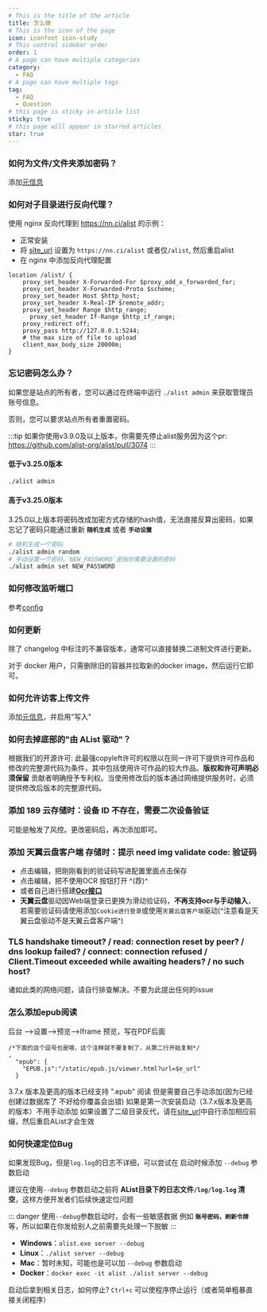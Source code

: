 ```yaml
---
# This is the title of the article
title: 怎么做
# This is the icon of the page
icon: iconfont icon-study
# This control sidebar order
order: 1
# A page can have multiple categories
category:
  - FAQ
# A page can have multiple tags
tag:
  - FAQ
  - Question
# this page is sticky in article list
sticky: true
# this page will appear in starred articles
star: true
---
```


### **如何为文件/文件夹添加密码？**

添加[元信息](../guide/advanced/meta.md)

### **如何对子目录进行反向代理？**

使用 nginx 反向代理到 https://nn.ci/alist 的示例：

- 正常安装
- 将 [site_url](../config/configuration.md#site_url) 设置为 `https://nn.ci/alist` 或者仅`/alist`, 然后重启alist
- 在 nginx 中添加反向代理配置

```nginx
location /alist/ {
    proxy_set_header X-Forwarded-For $proxy_add_x_forwarded_for;
    proxy_set_header X-Forwarded-Proto $scheme;
    proxy_set_header Host $http_host;
    proxy_set_header X-Real-IP $remote_addr;
    proxy_set_header Range $http_range;
	  proxy_set_header If-Range $http_if_range;
    proxy_redirect off;
    proxy_pass http://127.0.0.1:5244;
    # the max size of file to upload
    client_max_body_size 20000m;
}
```

### **忘记密码怎么办？**

如果您是站点的所有者，您可以通过在终端中运行 `./alist admin` 来获取管理员账号信息。

否则，您可以要求站点所有者重置密码。

:::tip
如果你使用v3.9.0及以上版本，你需要先停止alist服务因为这个pr: https://github.com/alist-org/alist/pull/3074
:::

#### **低于v3.25.0版本**

```bash
./alist admin
```


#### **高于v3.25.0版本**

3.25.0以上版本将密码改成加密方式存储的hash值，无法直接反算出密码，如果忘记了密码只能通过重新 **`随机生成`** 或者 **`手动设置`**

```bash
# 随机生成一个密码
./alist admin random
# 手动设置一个密码,`NEW_PASSWORD`是指你需要设置的密码
./alist admin set NEW_PASSWORD
```

### **如何修改监听端口 ​**

参考[config](../config/configuration.md#port)

### **如何更新**

除了 changelog 中标注的不兼容版本，通常可以直接替换二进制文件进行更新。

对于 docker 用户，只需删除旧的容器并拉取新的docker image，然后运行它即可。

### **如何允许访客上传文件**

添加[元信息](../guide/advanced/meta.md)，并启用"写入"

### **如何去掉底部的"由 AList 驱动"？​**

根据我们的开源许可:
此最强copyleft许可的权限以在同一许可下提供许可作品和修改的完整源代码为条件，其中包括使用许可作品的较大作品。**版权和许可声明必须保留** 贡献者明确授予专利权。当使用修改后的版本通过网络提供服务时，必须提供修改后版本的完整源代码。

### **添加 189 云存储时：设备 ID 不存在，需要二次设备验证 ​**

可能是触发了风控。更改密码后，再次添加即可。

### **添加 天翼云盘客户端 存储时：提示 need img validate code: 验证码**

- 点击编辑，把刚刚看到的验证码写进配置里面点击保存
- 点击编辑，把不使用OCR 按钮打开 ^(荐)^
- 或者自己进行搭建[**Ocr接口**](../config/global.md#ocr-api)
- **天翼云盘**驱动因Web端登录已更换为滑动验证码，**不再支持ocr与手动输入**，若需要验证码请使用添加`Cookie进行登录`或使用`天翼云盘客户端`驱动(^注意看是天翼云盘驱动不是天翼云盘客户端^)

### **TLS handshake timeout? / read: connection reset by peer? / dns lookup failed? / connect: connection refused / Client.Timeout exceeded while awaiting headers?  / no such host?**

诸如此类的网络问题，请自行排查解决。不要为此提出任何的issue


### **怎么添加epub阅读**

后台 ——>设置——>预览——>Iframe 预览，写在PDF后面

```html{2-5}
/*下面的这个逗号也是哦，这个注释就不要复制了，从第二行开始复制*/
,
  "epub": {
    "EPUB.js":"/static/epub.js/viewer.html?url=$e_url"
  }
```

3.7.x 版本及更高的版本已经支持  ".epub" 阅读
但是需要自己手动添加(因为已经创建过数据库了 不好给你覆盖会出错)
如果是第一次安装启动（3.7.x版本及更高的版本）不用手动添加
如果设置了二级目录反代，请在[site_url](../config/configuration.md#site-url)中自行添加相应前缀，然后重启AList才会生效

### **如何快速定位Bug**

如果发现Bug，但是`log.log`的日志不详细，可以尝试在 启动时候添加 `--debug` 参数启动

建议在使用`--debug` 参数启动之前将 **AList目录下的日志文件`/log/log.log` 清空**，这样方便开发者们后续快速定位问题

::: danger
使用`--debug`参数启动时，会有一些敏感数据 例如 **`账号密码，刷新令牌`** 等，所以如果在你发给别人之前需要先处理一下脱敏
:::


- **Windows**：`alist.exe server --debug`
- **Linux**：`./alist server --debug`
- **Mac**：暂时未知，可能也是可以加 `--debug` 参数启动
- **Docker**：`docker exec -it alist ./alist server --debug`

启动后拿到相关日志，如何停止?  `Ctrl+c` 可以使程序停止运行（或者简单粗暴直接关闭程序）
